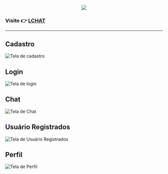 <p align="center">
  <img src="https://luchat.netlify.app/static/media/logo-with-text.453b433c34b43a6b4833d333b03aeccc.svg" />
</p>

### Visite 👉 [LCHAT](https://luchat.netlify.app)

-------------------

## Cadastro
![Tela de cadastro](https://i.ibb.co/BjttmDp/image.png)

## Login
![Tela de login](https://i.ibb.co/fxKCKDY/image.png)

## Chat
![Tela de Chat](https://i.ibb.co/ydcCdBK/image.png)

## Usuário Registrados
![Tela de Usuário Registrados](https://i.ibb.co/K5Y3LQ7/image.png)

## Perfil
![Tela de Perfil](https://i.ibb.co/cbfbF4q/image.png)

